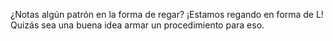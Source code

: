 ¿Notas algún patrón en la forma de regar? ¡Estamos regando en forma de L! Quizás sea una buena idea armar un procedimiento para eso.